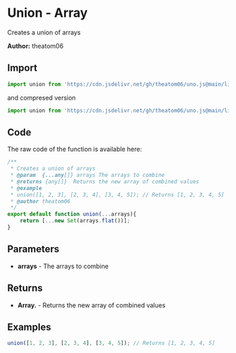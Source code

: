 # Union - Array
Creates a union of arrays

**Author:** theatom06

## Import 

```js
import union from 'https://cdn.jsdelivr.net/gh/theatom06/uno.js@main/lib/Array/union.js';
```
and compresed version
```js
import union from 'https://cdn.jsdelivr.net/gh/theatom06/uno.js@main/lib/Array/union.min.js';
```

## Code
The raw code of the function is available here:
```js
/**
 * Creates a union of arrays
 * @param  {...any[]} arrays The arrays to combine
 * @returns {any[]}  Returns the new array of combined values
 * @example
 * union([1, 2, 3], [2, 3, 4], [3, 4, 5]); // Returns [1, 2, 3, 4, 5]
 * @author theatom06
 */
export default function union(...arrays){
    return [...new Set(arrays.flat())];
}
```

## Parameters
* **arrays** - The arrays to combine


## Returns
* **Array.<any>** - Returns the new array of combined values


## Examples
```js
union([1, 2, 3], [2, 3, 4], [3, 4, 5]); // Returns [1, 2, 3, 4, 5]

```
